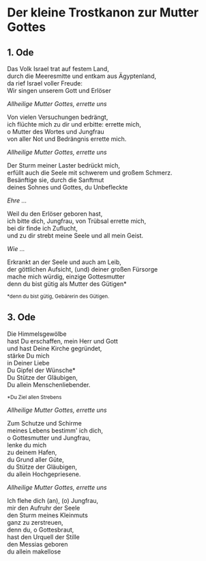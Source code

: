 # Der kleine Trostkanon zur Mutter Gottes

## 1. Ode

Das Volk Israel trat auf festem Land,  
durch die Meeresmitte und entkam aus Ägyptenland,  
da rief Israel voller Freude:  
Wir singen unserem Gott und Erlöser

*Allheilige Mutter Gottes, errette uns*

Von vielen Versuchungen bedrängt,  
ich flüchte mich zu dir und erbitte: errette mich,  
o Mutter des Wortes und Jungfrau   
von aller Not und Bedrängnis errette mich.

*Allheilige Mutter Gottes, errette uns*

Der Sturm meiner Laster bedrückt mich,  
erfüllt auch die Seele mit schwerem und großem Schmerz.  
Besänftige sie, durch die Sanftmut  
deines Sohnes und Gottes, du Unbefleckte

*Ehre …*

Weil du den Erlöser geboren hast,  
ich bitte dich, Jungfrau, von Trübsal errette mich,  
bei dir finde ich Zuflucht,  
und zu dir strebt meine Seele und all mein Geist.

*Wie …*

Erkrankt an der Seele und auch am Leib,  
der göttlichen Aufsicht, (und) deiner großen Fürsorge  
mache mich würdig, einzige Gottesmutter  
denn du bist gütig als Mutter des Gütigen*

<small>\*denn du bist gütig, Gebärerin des Gütigen.</small>

## 3. Ode
Die Himmelsgewölbe  
hast Du erschaffen, mein Herr und Gott  
und hast Deine Kirche gegründet,  
stärke Du mich  
in Deiner Liebe  
Du Gipfel der Wünsche*  
Du Stütze der Gläubigen,  
Du allein Menschenliebender.

<small>\*Du Ziel allen Strebens</small>

*Allheilige Mutter Gottes, errette uns*

Zum Schutze und Schirme  
meines Lebens bestimm' ich dich,  
o Gottesmutter und Jungfrau,  
lenke du mich  
zu deinem Hafen,  
du Grund aller Güte,  
du Stütze der Gläubigen,  
du allein Hochgepriesene.

*Allheilige Mutter Gottes, errette uns*

Ich flehe dich (an), (o) Jungfrau,  
mir den Aufruhr der Seele  
den Sturm meines Kleinmuts  
ganz zu zerstreuen,  
denn du, o Gottesbraut,  
hast den Urquell der Stille  
den Messias geboren  
du allein makellose
